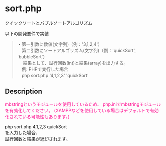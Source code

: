 # sort.php
クイックソートとバブルソートアルゴリズム

以下の開発要件で実装
>・第一引数に数値(文字列)（例：'3,1,2,4'）  
>　第二引数にソートアルゴリズム(文字列)（例：'quickSort', 'bubbleSort'）  
>　 結果として、試行回数(int)と結果(array)を出力する。  
>　例: PHPで実行した場合  
>　php sort.php '4,1,2,3' 'quickSort'  

## Description
<font color="DeepPink">
  mbstringというモジュールを使用しているため、  
  php.iniでmbstringモジュールを有効化してください。  
  (XAMPPなどを使用している場合はデフォルトで有効化されている可能性もあります。)  
</font>

php sort.php 4,1,2,3 quickSort  
を入力した場合、  
試行回数と結果が返却されます。  
